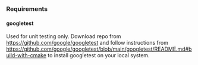 ### Requirements
#### googletest
Used for unit testing only.
Download repo from https://github.com/google/googletest
and follow instructions from https://github.com/google/googletest/blob/main/googletest/README.md#build-with-cmake
to install googletest on your local system.